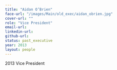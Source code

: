 ```yaml
---
title: "Aidan O’Brien"
face-url: "/images/Main/old_exec/aidan_obrien.jpg"
cover-url: ""
role: "Vice President"
email-url:
linkedin-url:
github-url:
status: past_executive
year: 2013
layout: people
---
```

2013 Vice President
